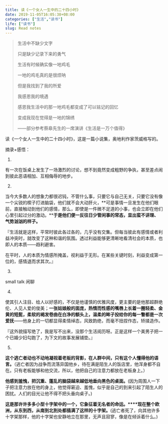 ```yaml
---
title: 读《一个女人一生中的二十四小时》
date: 2019-11-05T16:05:38+08:00
categories: ["生活","读书"]
life: ["读书"]
slug: Read notes
---
```



> 生活中不缺少文字
>
> 只是缺少记录下来的勇气
>
> 生活有时候确实像一地鸡毛
>
> 一地的鸡毛真的是很烦呐
>
> 但是我找到了我的所爱
>
> 我感恩我的境遇
>
> 感恩我生活中的那一地鸡毛都变成了可以铭记的回忆
>
> 变成我现在觉得是一地的锦绣
>
> ——部分参考蔡皋先生的一席演讲《生活是一万个值得》

读《一个女人一生中的二十四小时》，这是一篇小说集，奥地利作家茨威格写的。

摘录+感悟：

1.

有一次在饭桌上发生了一场激烈的讨论，想不到竟然变成粗野的争执，甚至差点闹到彼此恶语相加、互相侮辱的地步。

2.

当今大多数人的想象力都很迟钝，不管什么事，只要它与自己无关，只要它没有像一个尖锐的楔子打进脑袋，他们就不会大动肝火，**可是事情一旦发生在他们眼前，直接触动到他们的感情，那么，即使是一件微不足道的小事，也会立即在他们心里引起过分的激动。****于是他们便一反往日少管闲事的常态，显出蛮不讲理、气势汹汹的样子。**

『生活就是这样，平常时彼此各过各的，几乎没有交集。但每当彼此有感情或者利益冲突时，就改变了这种和谐的氛围。透过利益能够更清晰地看清社会的本质，也即人的本质——趋利避害。

在平时，人的本质为情感所掩盖，视利益于无形。在某些关键时刻，利益变成第一位的，感情退而求其次。』

3.

small talk 闲聊

4.

使其引人注目、给人以好感的，不仅是他谨慎的优雅风度，更主要的是他那超群绝伦、人见人爱的俊美；**一张姑娘般的面庞，热情而性感的嘴唇上长着一圈轻柔、金黄的短髭，柔软的褐发卷曲在白净的额头上，温柔的眸子投给你的每一瞥都是一次爱抚**——他身上的一切都显得柔情绰态，风致韵绝，而毫不扭捏作态，矫揉造作。

『这外貌描写绝了，我是写不出来，没那个生活阅历呀。正是这样一个美男子把一个已婚少妇勾跑了，为下文的故事发展铺垫。』

5.

**这个逃亡者动也不动地凝视着老板的背影，在人群中间，只有这个人懂得他的语言。**（逃亡者因为战争而流落异国他乡，待在满是陌生人的饭店里，他浑身都不自在。只有老板能够和他交流，所以，他把自己的注意力都放在老板身上。）

**他感到羞愧，把沉重、蓬乱的脑袋越来越低地垂向黑色的桌面。**(因为周围人一下子把注意力放在他的身上，他觉得窘迫、羞愧，似乎是自己的到来引起了陌生人的困扰。人们的目光让他不得不把头垂向桌子。)

**这是那许许多多小型十字架中的一个，它象征着无名者的命运。****现在整个欧洲，从东到西，从南到北到处都插满了这样的十字架。**(逃亡者死了，向其他许多十字架那样，他的十字架也安静地立在那里，无声且寂寥，像是在倾诉着什么。)

